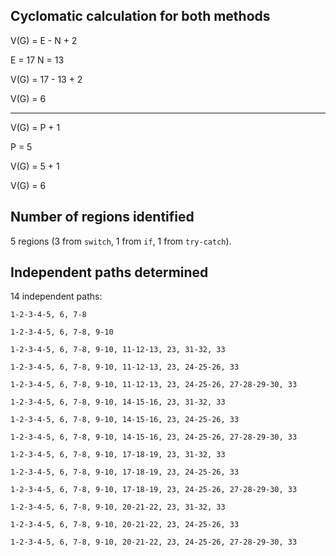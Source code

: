 ## Cyclomatic calculation for both methods

V(G) = E - N + 2

E = 17
N = 13

V(G) = 17 - 13 + 2

V(G) = 6

---

V(G) = P + 1

P = 5

V(G) = 5 + 1

V(G) = 6

## Number of regions identified

5 regions (3 from `switch`, 1 from `if`, 1 from `try-catch`).

## Independent paths determined

14 independent paths:

```
1-2-3-4-5, 6, 7-8

1-2-3-4-5, 6, 7-8, 9-10

1-2-3-4-5, 6, 7-8, 9-10, 11-12-13, 23, 31-32, 33

1-2-3-4-5, 6, 7-8, 9-10, 11-12-13, 23, 24-25-26, 33

1-2-3-4-5, 6, 7-8, 9-10, 11-12-13, 23, 24-25-26, 27-28-29-30, 33

1-2-3-4-5, 6, 7-8, 9-10, 14-15-16, 23, 31-32, 33

1-2-3-4-5, 6, 7-8, 9-10, 14-15-16, 23, 24-25-26, 33

1-2-3-4-5, 6, 7-8, 9-10, 14-15-16, 23, 24-25-26, 27-28-29-30, 33

1-2-3-4-5, 6, 7-8, 9-10, 17-18-19, 23, 31-32, 33

1-2-3-4-5, 6, 7-8, 9-10, 17-18-19, 23, 24-25-26, 33

1-2-3-4-5, 6, 7-8, 9-10, 17-18-19, 23, 24-25-26, 27-28-29-30, 33

1-2-3-4-5, 6, 7-8, 9-10, 20-21-22, 23, 31-32, 33

1-2-3-4-5, 6, 7-8, 9-10, 20-21-22, 23, 24-25-26, 33

1-2-3-4-5, 6, 7-8, 9-10, 20-21-22, 23, 24-25-26, 27-28-29-30, 33
```